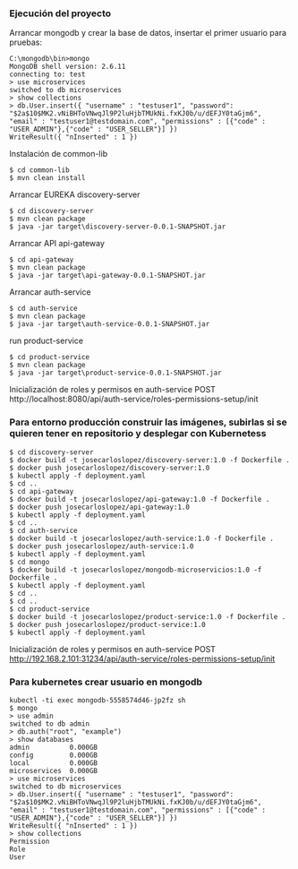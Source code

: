 ### Ejecución del proyecto

Arrancar mongodb y crear la base de datos, insertar el primer usuario para pruebas:

```
C:\mongodb\bin>mongo
MongoDB shell version: 2.6.11
connecting to: test
> use microservices
switched to db microservices
> show collections
> db.User.insert({ "username" : "testuser1", "password": "$2a$10$MK2.vNiBHToVNwqJl9P2luHjbTMUkNi.fxKJ0b/u/dEFJY0taGjm6", "email" : "testuser1@testdomain.com", "permissions" : [{"code" : "USER_ADMIN"},{"code" : "USER_SELLER"}] })
WriteResult({ "nInserted" : 1 })
```

Instalación de common-lib

```
$ cd common-lib
$ mvn clean install
```

Arrancar EUREKA discovery-server

```
$ cd discovery-server
$ mvn clean package
$ java -jar target\discovery-server-0.0.1-SNAPSHOT.jar
```

Arrancar API api-gateway

```
$ cd api-gateway
$ mvn clean package
$ java -jar target\api-gateway-0.0.1-SNAPSHOT.jar
```

Arrancar auth-service

```
$ cd auth-service
$ mvn clean package
$ java -jar target\auth-service-0.0.1-SNAPSHOT.jar
```

run product-service

```
$ cd product-service
$ mvn clean package
$ java -jar target\product-service-0.0.1-SNAPSHOT.jar
```

Inicialización de roles y permisos en auth-service
POST http://localhost:8080/api/auth-service/roles-permissions-setup/init

### Para entorno producción construir las imágenes, subirlas si se quieren tener en repositorio y desplegar con Kubernetess

```
$ cd discovery-server
$ docker build -t josecarloslopez/discovery-server:1.0 -f Dockerfile .
$ docker push josecarloslopez/discovery-server:1.0
$ kubectl apply -f deployment.yaml
$ cd ..
$ cd api-gateway
$ docker build -t josecarloslopez/api-gateway:1.0 -f Dockerfile .
$ docker push josecarloslopez/api-gateway:1.0
$ kubectl apply -f deployment.yaml
$ cd ..
$ cd auth-service
$ docker build -t josecarloslopez/auth-service:1.0 -f Dockerfile .
$ docker push josecarloslopez/auth-service:1.0
$ kubectl apply -f deployment.yaml
$ cd mongo
$ docker build -t josecarloslopez/mongodb-microservicios:1.0 -f Dockerfile .
$ kubectl apply -f deployment.yaml
$ cd ..
$ cd ..
$ cd product-service
$ docker build -t josecarloslopez/product-service:1.0 -f Dockerfile .
$ docker push josecarloslopez/product-service:1.0
$ kubectl apply -f deployment.yaml
```

Inicialización de roles y permisos en auth-service
POST http://192.168.2.101:31234/api/auth-service/roles-permissions-setup/init

### Para kubernetes crear usuario en mongodb

```
kubectl -ti exec mongodb-5558574d46-jp2fz sh
$ mongo
> use admin
switched to db admin
> db.auth("root", "example")
> show databases
admin          0.000GB
config         0.000GB
local          0.000GB
microservices  0.000GB
> use microservices
switched to db microservices
> db.User.insert({ "username" : "testuser1", "password": "$2a$10$MK2.vNiBHToVNwqJl9P2luHjbTMUkNi.fxKJ0b/u/dEFJY0taGjm6", "email" : "testuser1@testdomain.com", "permissions" : [{"code" : "USER_ADMIN"},{"code" : "USER_SELLER"}] })
WriteResult({ "nInserted" : 1 })
> show collections
Permission
Role
User
```


